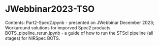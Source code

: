 # JWebbinar2023-TSO

Contents: 
Part2-Spec2.ipynb - presented on JWebbinar December 2023; Workaround solutions for imporved Spec2 products
BOTS_pipeline_rerun.ipynb - a guide of how to run the STScI pipeline (all stages) for NIRSpec BOTS.
